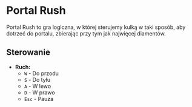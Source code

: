 # Portal Rush

Portal Rush to gra logiczna, w której sterujemy kulką w taki sposób, aby dotrzeć do portalu, zbierając przy tym jak najwięcej diamentów.

## Sterowanie

* **Ruch:**
    * `W` - Do przodu
    * `S` - Do tyłu
    * `A` - W lewo
    * `D` - W prawo
    * `Esc` - Pauza
